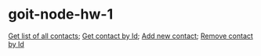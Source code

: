 # goit-node-hw-1

[Get list of all contacts](https://monosnap.com/file/tqRfQhcVnokltm8Eq108WU6aBRe9hj);
[Get contact by Id](https://monosnap.com/file/A0JyLIN2JtMdAsccTJQ9wLSi3upq0i);
[Add new contact](https://monosnap.com/file/8KAVnBnYlBFdVSeRhDtJh7a8t3dz5c);
[Remove contact by Id](https://monosnap.com/file/EI9tsurCYWFoPZMUHp0FqOCFghpLuU)
